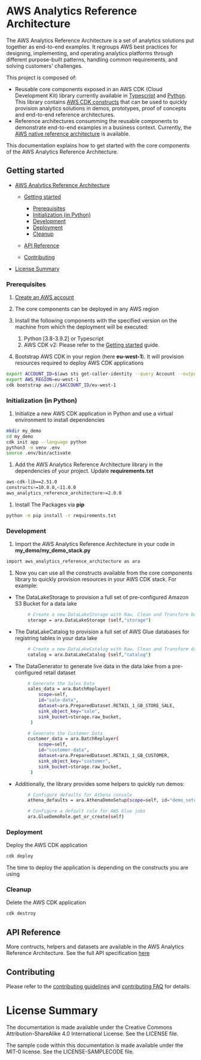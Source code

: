 # AWS Analytics Reference Architecture

The AWS Analytics Reference Architecture is a set of analytics solutions put together as end-to-end examples.
It regroups AWS best practices for designing, implementing, and operating analytics platforms through different purpose-built patterns, handling common requirements, and solving customers' challenges.

This project is composed of:

* Reusable core components exposed in an AWS CDK (Cloud Development Kit) library currently available in [Typescript](https://www.npmjs.com/package/aws-analytics-reference-architecture) and [Python](https://pypi.org/project/aws-analytics-reference-architecture/). This library contains [AWS CDK constructs](https://constructs.dev/packages/aws-analytics-reference-architecture/?lang=python) that can be used to quickly provision analytics solutions in demos, prototypes, proof of concepts and end-to-end reference architectures.
* Reference architectures consumming the reusable components to demonstrate end-to-end examples in a business context. Currently, the [AWS native reference architecture](https://aws-samples.github.io/aws-analytics-reference-architecture/) is available.

This documentation explains how to get started with the core components of the AWS Analytics Reference Architecture.

## Getting started

* [AWS Analytics Reference Architecture](#aws-analytics-reference-architecture)

  * [Getting started](#getting-started)

    * [Prerequisites](#prerequisites)
    * [Initialization (in Python)](#initialization-in-python)
    * [Development](#development)
    * [Deployment](#deployment)
    * [Cleanup](#cleanup)
  * [API Reference](#api-reference)
  * [Contributing](#contributing)
* [License Summary](#license-summary)

### Prerequisites

1. [Create an AWS account](https://aws.amazon.com/premiumsupport/knowledge-center/create-and-activate-aws-account/)
2. The core components can be deployed in any AWS region
3. Install the following components with the specified version on the machine from which the deployment will be executed:

   1. Python [3.8-3.9.2] or Typescript
   2. AWS CDK v2: Please refer to the [Getting started](https://docs.aws.amazon.com/cdk/v2/guide/getting_started.html) guide.
4. Bootstrap AWS CDK in your region (here **eu-west-1**). It will provision resources required to deploy AWS CDK applications

```bash
export ACCOUNT_ID=$(aws sts get-caller-identity --query Account --output text)
export AWS_REGION=eu-west-1
cdk bootstrap aws://$ACCOUNT_ID/eu-west-1
```

### Initialization (in Python)

1. Initialize a new AWS CDK application in Python and use a virtual environment to install dependencies

```bash
mkdir my_demo
cd my_demo
cdk init app --language python
python3 -m venv .env
source .env/bin/activate
```

1. Add the AWS Analytics Reference Architecture library in the dependencies of your project. Update **requirements.txt**

```bash
aws-cdk-lib==2.51.0
constructs>=10.0.0,<11.0.0
aws_analytics_reference_architecture>=2.0.0
```

1. Install The Packages via **pip**

```bash
python -m pip install -r requirements.txt
```

### Development

1. Import the AWS Analytics Reference Architecture in your code in **my_demo/my_demo_stack.py**

```bash
import aws_analytics_reference_architecture as ara
```

1. Now you can use all the constructs available from the core components library to quickly provision resources in your AWS CDK stack. For example:

* The DataLakeStorage to provision a full set of pre-configured Amazon S3 Bucket for a data lake

```bash
        # Create a new DataLakeStorage with Raw, Clean and Transform buckets configured with data lake best practices
        storage = ara.DataLakeStorage (self,"storage")
```

* The DataLakeCatalog to provision a full set of AWS Glue databases for registring tables in your data lake

```bash
        # Create a new DataLakeCatalog with Raw, Clean and Transform databases
        catalog = ara.DataLakeCatalog (self,"catalog")
```

* The DataGenerator to generate live data in the data lake from a pre-configured retail dataset

```bash
        # Generate the Sales Data
        sales_data = ara.BatchReplayer(
            scope=self,
            id="sale-data",
            dataset=ara.PreparedDataset.RETAIL_1_GB_STORE_SALE,
            sink_object_key="sale",
            sink_bucket=storage.raw_bucket,
         )

```

```bash
        # Generate the Customer Data
        customer_data = ara.BatchReplayer(
            scope=self,
            id="customer-data",
            dataset=ara.PreparedDataset.RETAIL_1_GB_CUSTOMER,
            sink_object_key="customer",
            sink_bucket=storage.raw_bucket,
         )

```

* Additionally, the library provides some helpers to quickly run demos:

```bash
        # Configure defaults for Athena console
        athena_defaults = ara.AthenaDemoSetup(scope=self, id="demo_setup")
```

```bash
        # Configure a default role for AWS Glue jobs
        ara.GlueDemoRole.get_or_create(self)
```

### Deployment

Deploy the AWS CDK application

```bash
cdk deploy
```

The time to deploy the application is depending on the constructs you are using

### Cleanup

Delete the AWS CDK application

```bash
cdk destroy
```

## API Reference

More contructs, helpers and datasets are available in the AWS Analytics Reference Architecture. See the full API specification [here](https://constructs.dev/packages/aws-analytics-reference-architecture)

## Contributing

Please refer to the [contributing guidelines](../CONTRIBUTING.md) and [contributing FAQ](../CONTRIB_FAQ.md) for details.

# License Summary

The documentation is made available under the Creative Commons Attribution-ShareAlike 4.0 International License. See the LICENSE file.

The sample code within this documentation is made available under the MIT-0 license. See the LICENSE-SAMPLECODE file.
